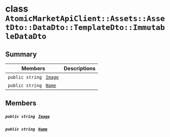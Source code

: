 # class `AtomicMarketApiClient::Assets::AssetDto::DataDto::TemplateDto::ImmutableDataDto` 

## Summary

 Members                                | Descriptions                                
----------------------------------------|---------------------------------------------
`public string ` [`Image`](#class_atomic_market_api_client_1_1_assets_1_1_asset_dto_1_1_data_dto_1_1_template_dto_1_1_immutable_data_dto_1a84b799af34f4b881a534bb6834b28360) | 
`public string ` [`Name`](#class_atomic_market_api_client_1_1_assets_1_1_asset_dto_1_1_data_dto_1_1_template_dto_1_1_immutable_data_dto_1a7ee9065718e6628dc7791b756fa6c0f9) | 

## Members

##### `public string ` [`Image`](#class_atomic_market_api_client_1_1_assets_1_1_asset_dto_1_1_data_dto_1_1_template_dto_1_1_immutable_data_dto_1a84b799af34f4b881a534bb6834b28360) 

##### `public string ` [`Name`](#class_atomic_market_api_client_1_1_assets_1_1_asset_dto_1_1_data_dto_1_1_template_dto_1_1_immutable_data_dto_1a7ee9065718e6628dc7791b756fa6c0f9) 

